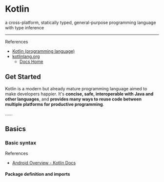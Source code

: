 # Kotlin

a cross-platform, statically typed, general-purpose programming language with type inference

---

References

- [Kotlin (programming language)](https://en.wikipedia.org/wiki/Kotlin_(programming_language))
- [kotlinlang.org](https://kotlinlang.org/)
    - [Docs Home](https://kotlinlang.org/docs/home.html)

## Get Started

Kotlin is a modern but already mature programming language aimed to make developers happier.
It's **concise, safe, interoperable with Java and other languages**, and **provides many ways to reuse code between multiple platforms for productive programming**.

……

## Basics

### Basic syntax

References

- [Android Overview - Kotlin Docs](https://kotlinlang.org/docs/basic-syntax.html)

#### Package definition and imports
